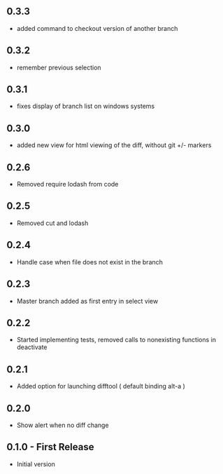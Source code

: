 ## 0.3.3
* added command to checkout version of another branch

## 0.3.2
* remember previous selection

## 0.3.1
* fixes display of branch list on windows systems

## 0.3.0
* added new view for html viewing of the diff, without git +/- markers

## 0.2.6
* Removed require lodash from code

## 0.2.5
* Removed cut and lodash

## 0.2.4
* Handle case when file does not exist in the branch

## 0.2.3
* Master branch added as first entry in select view

## 0.2.2
* Started implementing tests, removed calls to nonexisting functions in deactivate

## 0.2.1
* Added option for launching difftool ( default binding alt-a )

## 0.2.0
* Show alert when no diff change

## 0.1.0 - First Release
* Initial version
